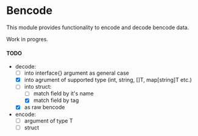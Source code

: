 # Bencode

This module provides functionality to encode and decode bencode data.

Work in progres.

#### TODO
- decode:
    - [ ] into interface{} argument as general case
    - [x] into agrument of supported type (int, string, []T, map[string]T etc.)
    - [ ] into struct:
        - [ ] match field by it's name
        - [x] match field by tag
    - [x] as raw bencode
- encode:
    - [ ] argument of type T
    - [ ] struct
